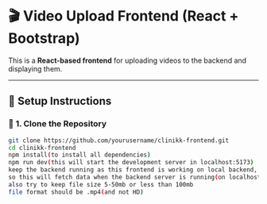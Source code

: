 # 🎬 Video Upload Frontend (React + Bootstrap)

This is a **React-based frontend** for uploading videos to the backend and displaying them.

---

## 🚀 **Setup Instructions**

### 🔹 **1. Clone the Repository**
```sh
git clone https://github.com/yourusername/clinikk-frontend.git
cd clinikk-frontend
npm install(to install all dependencies)
npm run dev(this will start the development server in localhost:5173)
keep the backend running as this frontend is working on local backend,
so this will fetch data when the backend server is running(on localhost:3000)
also try to keep file size 5-50mb or less than 100mb
file format should be .mp4(and not HD)


